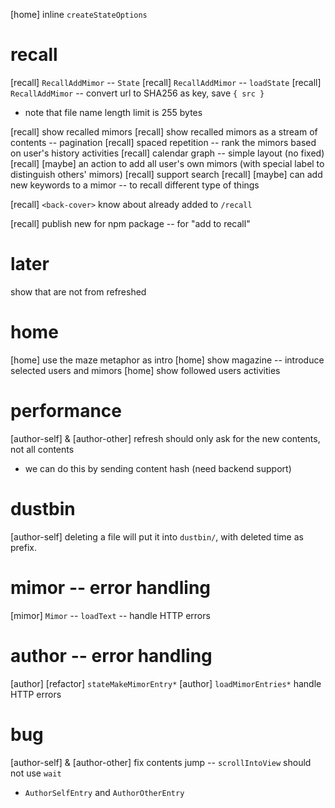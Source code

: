 [home] inline `createStateOptions`

# recall

[recall] `RecallAddMimor` -- `State`
[recall] `RecallAddMimor` -- `loadState`
[recall] `RecallAddMimor` -- convert url to SHA256 as key, save `{ src }`

- note that file name length limit is 255 bytes

[recall] show recalled mimors
[recall] show recalled mimors as a stream of contents -- pagination
[recall] spaced repetition -- rank the mimors based on user's history activities
[recall] calendar graph -- simple layout (no fixed)
[recall] [maybe] an action to add all user's own mimors (with special label to distinguish others' mimors)
[recall] support search
[recall] [maybe] can add new keywords to a mimor -- to recall different type of things

[recall] `<back-cover>` know about already added to `/recall`

[recall] publish new for npm package -- for "add to recall"

# later

show that are not from refreshed

# home

[home] use the maze metaphor as intro
[home] show magazine -- introduce selected users and mimors
[home] show followed users activities

# performance

[author-self] & [author-other] refresh should only ask for the new contents, not all contents

- we can do this by sending content hash (need backend support)

# dustbin

[author-self] deleting a file will put it into `dustbin/`, with deleted time as prefix.

# mimor -- error handling

[mimor] `Mimor` -- `loadText` -- handle HTTP errors

# author -- error handling

[author] [refactor] `stateMakeMimorEntry*`
[author] `loadMimorEntries*` handle HTTP errors

# bug

[author-self] & [author-other] fix contents jump -- `scrollIntoView` should not use `wait`

- `AuthorSelfEntry` and `AuthorOtherEntry`
